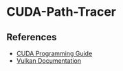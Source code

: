 # CUDA-Path-Tracer

## References
 - [CUDA Programming Guide](https://docs.nvidia.com/cuda/cuda-c-programming-guide/)
 - [Vulkan Documentation](https://docs.vulkan.org/spec/latest/index.html)
